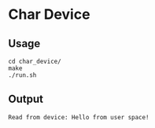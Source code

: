 # Char Device

## Usage
```
cd char_device/
make
./run.sh
```

## Output
```
Read from device: Hello from user space!
```